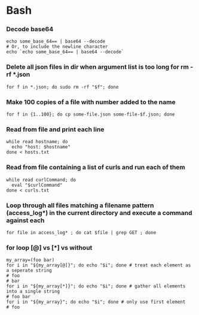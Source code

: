 # Bash

### Decode base64
```shell
echo some_base_64== | base64 --decode
# Or, to include the newline character
echo `echo some_base_64== | base64 --decode`
```

### Delete all json files in dir when argument list is too long for rm -rf *.json
```shell
for f in *.json; do sudo rm -rf "$f"; done
```

### Make 100 copies of a file with number added to the name
```shell
for f in {1..100}; do cp some-file.json some-file-$f.json; done
```

### Read from file and print each line
```shell
while read hostname; do
  echo "host: $hostname"
done < hosts.txt
```

### Read from file containing a list of curls and run each of them
```shell
while read curlCommand; do
  eval "$curlCommand"
done < curls.txt
```

### Loop through all files matching a filename pattern (access_log*) in the current directory and execute a command against each
```shell
for file in access_log* ; do cat $file | grep GET ; done
```

### for loop [@] vs [*] vs without
```shell
my_array=(foo bar)
for i in "${my_array[@]}"; do echo "$i"; done # treat each element as a seperate string
# foo
# bar
for i in "${my_array[*]}"; do echo "$i"; done # gather all elements into a single string
# foo bar
for i in "${my_array}"; do echo "$i"; done # only use first element
# foo
```
